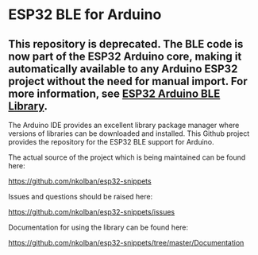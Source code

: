 # ESP32 BLE for Arduino

This repository is deprecated. The BLE code is now part of the ESP32 Arduino core, making it automatically available to any Arduino ESP32 project without the need for manual import. For more information, see [ESP32 Arduino BLE Library](https://github.com/espressif/arduino-esp32/tree/master/libraries/BLE).
----------------

The Arduino IDE provides an excellent library package manager where versions of libraries can be downloaded and installed.  This Github project provides the repository for the ESP32 BLE support for Arduino.

The actual source of the project which is being maintained can be found here:

https://github.com/nkolban/esp32-snippets

Issues and questions should be raised here:

https://github.com/nkolban/esp32-snippets/issues


Documentation for using the library can be found here:

https://github.com/nkolban/esp32-snippets/tree/master/Documentation
